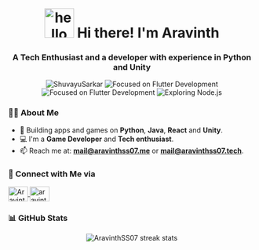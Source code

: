 <h1 align="center"><img src="https://media.giphy.com/media/hvRJCLFzcasrR4ia7z/giphy.gif" alt="hello" height="60" width="60"> Hi there! I'm Aravinth</h1>

<h3 align="center">A Tech Enthusiast and a developer with experience in Python and Unity</h3>

<p align="center">
    <img src="https://komarev.com/ghpvc/?username=AravinthSS07&label=Profile%20Views&color=0e75b6&style=flat" alt="ShuvayuSarkar" />
    <img src="https://img.shields.io/badge/Focused-Python%20Development-blue" alt="Focused on Flutter Development" />
    <img src="https://img.shields.io/badge/Focused-Unity%20-blue" alt="Focused on Flutter Development" />
    <img src="https://img.shields.io/badge/Exploring-MERN Stack-brightgreen" alt="Exploring Node.js" />
</p>

### 👨‍💻 About Me
- 🌱 Building apps and games on  **Python**, **Java**, **React** and **Unity**.
- 💻 I'm a **Game Developer** and **Tech enthusiast**.
- 📫 Reach me at: **[mail@aravinthss07.me](mailto:mail@aravinthss07.me)** or **[mail@aravinthss07.tech](mailto:mail@aravinthss07.tech)**.

### 🔗 Connect with Me via
<p align="left">
    <a href="https://www.linkedin.com/in/aravinthss07/" target="_blank">
        <img align="center" src="https://raw.githubusercontent.com/rahuldkjain/github-profile-readme-generator/master/src/images/icons/Social/linked-in-alt.svg" alt="AravinthSS07" height="30" width="40" />
    </a>
    <a href="https://www.instagram.com/aravinthss07/" target="_blank">
        <img align="center" src="https://raw.githubusercontent.com/rahuldkjain/github-profile-readme-generator/master/src/images/icons/Social/instagram.svg" alt="aravinthss07" height="30" width="40" />
    </a>
  <!--
    <a href="https://leetcode.com/u/shuvayusarkar38/" target="_blank">
        <img align="center" src="https://raw.githubusercontent.com/rahuldkjain/github-profile-readme-generator/master/src/images/icons/Social/leet-code.svg" alt="shuvayusarkar38" height="30" width="40" />
    </a>
  -->
</p> 

### 📊 GitHub Stats
<p align="center">
    <!--
    <img src="https://github-readme-stats.vercel.app/api/top-langs?username=AravinthSS07&show_icons=true&theme=highcontrast&hide_border=false&locale=en&layout=compact" alt="AravinthSS07 top languages" />
    -->
    <img src="https://github-readme-streak-stats.herokuapp.com/?user=AravinthSS07&theme=highcontrast&hide_border=false" alt="AravinthSS07 streak stats" />
</p>

<!---
AravinthSS07/AravinthSS07 is a ✨ special ✨ repository because its `README.md` (this file) appears on your GitHub profile.
You can click the Preview link to take a look at your changes.
--->
